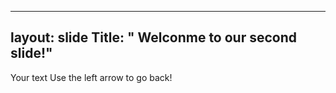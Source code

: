 ----
layout: slide
Title: " Welconme to our second slide!"
----
Your text
Use the left arrow to go back!
